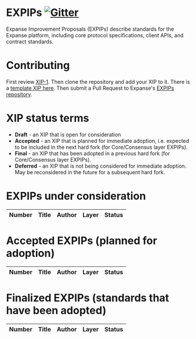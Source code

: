 # EXPIPs [![Gitter](https://badges.gitter.im/Join%20Chat.svg)](https://gitter.im/expanse-org/EXPIPs?utm_source=badge&utm_medium=badge&utm_campaign=pr-badge)
Expanse Improvement Proposals (EXPIPs) describe standards for the Expanse platform, including core protocol specifications, client APIs, and contract standards.

# Contributing
First review [XIP-1](EXPIPS/XIP-1.md). Then clone the repository and add your XIP to it. There is a [template XIP here](XIP-X.md). Then submit a Pull Request to Expanse's [EXPIPs repository](https://github.com/expanse-org/EXPIPs).

# XIP status terms
* **Draft** - an XIP that is open for consideration
* **Accepted** - an XIP that is planned for immediate adoption, i.e. expected to be included in the next hard fork (for Core/Consensus layer EXPIPs).
* **Final** - an XIP that has been adopted in a previous hard fork (for Core/Consensus layer EXPIPs).
* **Deferred** - an XIP that is not being considered for immediate adoption. May be reconsidered in the future for a subsequent hard fork.

# EXPIPs under consideration
| Number                                                  |Title                                                                                | Author                | Layer       | Status    |
| ------------------------------------------------------  | ----------------------------------------------------------------------------------- | --------------------  | ------------| ----------|


# Accepted EXPIPs (planned for adoption)
| Number                                                  |Title                                                                                | Author                | Layer       | Status    |
| ------------------------------------------------------- | ----------------------------------------------------------------------------------- | --------------------  | ------------| ----------|


# Finalized EXPIPs (standards that have been adopted)
| Number                                                  |Title                                                        | Author          | Layer       | Status  |
| ------------------------------------------------------- | ----------------------------------------------------------- | ----------------| ------------| --------|
